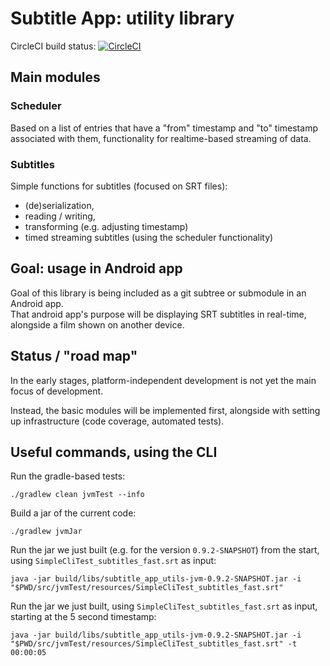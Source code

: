 # Subtitle App: utility library

CircleCI build status: [![CircleCI](https://circleci.com/gh/ArchibaldBienetre/subtitle_app_utils/tree/master.svg?style=svg)](https://circleci.com/gh/ArchibaldBienetre/subtitle_app_utils/tree/master)

## Main modules

### Scheduler 

Based on a list of entries that have a "from" timestamp and "to" timestamp associated with them, 
functionality for realtime-based streaming of data.

### Subtitles

Simple functions for subtitles (focused on SRT files): 
* (de)serialization, 
* reading / writing, 
* transforming (e.g. adjusting timestamp)
* timed streaming subtitles (using the scheduler functionality)

## Goal: usage in Android app

Goal of this library is being included as a git subtree or submodule in an Android app.  
That android app's purpose will be displaying SRT subtitles in real-time, alongside a film shown on another device.

## Status / "road map"

In the early stages, platform-independent development is not yet the main focus of development.

Instead, the basic modules will be implemented first, alongside with setting up infrastructure (code coverage, 
automated tests). 

## Useful commands, using the CLI

Run the gradle-based tests: 
```
./gradlew clean jvmTest --info
```

Build a jar of the current code:
```
./gradlew jvmJar
```

Run the jar we just built (e.g. for the version `0.9.2-SNAPSHOT`) from the start, using `SimpleCliTest_subtitles_fast.srt` as input:
```
java -jar build/libs/subtitle_app_utils-jvm-0.9.2-SNAPSHOT.jar -i "$PWD/src/jvmTest/resources/SimpleCliTest_subtitles_fast.srt"
```

Run the jar we just built, using `SimpleCliTest_subtitles_fast.srt` as input, starting at the 5 second timestamp:
```
java -jar build/libs/subtitle_app_utils-jvm-0.9.2-SNAPSHOT.jar -i "$PWD/src/jvmTest/resources/SimpleCliTest_subtitles_fast.srt" -t 00:00:05
```